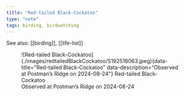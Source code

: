 ```yaml
---
title: "Red-tailed Black-Cockatoo"
type: "note"
tags: birding, birdwatching
---
```


See also: [[birding]], [[life-list]]


<figure markdown>
  ![Red-tailed Black-Cockatoo](./images/redtailedBlackCockatoo/S192516063.jpeg){data-title="Red-tailed Black-Cockatoo" data-description="Observed at Postman’s Ridge on 2024-08-24"}
  <caption>Red-tailed Black-Cockatoo<br />Observed at Postman’s Ridge on 2024-08-24</caption>
</figure>
